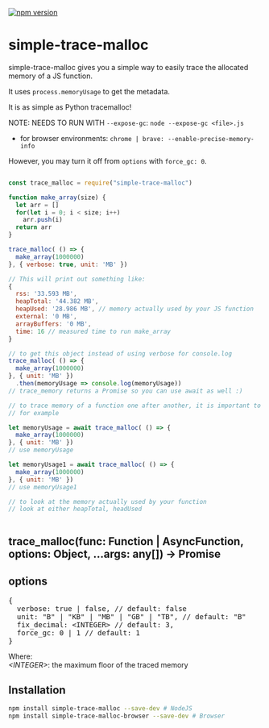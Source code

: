 [![npm version](https://img.shields.io/npm/v/simple-trace-malloc.svg)](https://npmjs.com/package/simple-trace-malloc)

# simple-trace-malloc

simple-trace-malloc gives you a simple way to easily trace the allocated memory of a JS function. 

It uses `process.memoryUsage` to get the metadata.

It is as simple as Python tracemalloc!

NOTE: NEEDS TO RUN WITH `--expose-gc`: `node --expose-gc <file>.js`

- for browser environments: `chrome | brave: --enable-precise-memory-info`

However, you may turn it off from `options` with `force_gc: 0`.

```js

const trace_malloc = require("simple-trace-malloc")

function make_array(size) {
  let arr = []
  for(let i = 0; i < size; i++) 
    arr.push(i)
  return arr
} 

trace_malloc( () => {
  make_array(1000000)
}, { verbose: true, unit: 'MB' })

// This will print out something like:
{
  rss: '33.593 MB',
  heapTotal: '44.382 MB',
  heapUsed: '28.986 MB', // memory actually used by your JS function
  external: '0 MB',
  arrayBuffers: '0 MB',
  time: 16 // measured time to run make_array
}

// to get this object instead of using verbose for console.log
trace_malloc( () => {
  make_array(1000000)
}, { unit: 'MB' })
  .then(memoryUsage => console.log(memoryUsage))
// trace_memory returns a Promise so you can use await as well :)

// to trace memory of a function one after another, it is important to use await to avoid weird behavior
// for example

let memoryUsage = await trace_malloc( () => {
  make_array(1000000)
}, { unit: 'MB' })
// use memoryUsage

let memoryUsage1 = await trace_malloc( () => {
  make_array(1000000)
}, { unit: 'MB' })
// use memoryUsage1

// to look at the memory actually used by your function
// look at either heapTotal, headUsed



```

## trace_malloc(func: Function | AsyncFunction, options: Object, ...args: any[]) -> Promise<any>

  <h2>options</h2>
  <pre>
{
  verbose: true | false, // default: false
  unit: "B" | "KB" | "MB" | "GB" | "TB", // default: "B"
  fix_decimal: &lt;INTEGER&gt; // default: 3,
  force_gc: 0 | 1 // default: 1
}</pre>
  <p>Where:<br>
    <i>&lt;INTEGER&gt;</i>: the maximum floor of the traced memory <br>
  </p>


## Installation

```sh
npm install simple-trace-malloc --save-dev # NodeJS
npm install simple-trace-malloc-browser --save-dev # Browser
```
